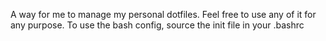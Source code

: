 A way for me to manage my personal dotfiles.
Feel free to use any of it for any purpose.
To use the bash config, source the init file in your .bashrc
